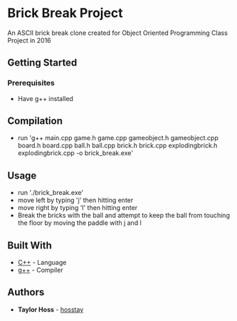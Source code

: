 # Brick Break Project

An ASCII brick break clone created for Object Oriented Programming Class Project in 2016

## Getting Started

### Prerequisites

* Have g++ installed

## Compilation

* run 'g++ main.cpp game.h game.cpp gameobject.h gameobject.cpp board.h board.cpp ball.h ball.cpp brick.h brick.cpp explodingbrick.h explodingbrick.cpp -o brick_break.exe'

## Usage

* run './brick_break.exe'
* move left by typing 'j' then hitting enter
* move right by typing 'l' then hitting enter
* Break the bricks with the ball and attempt to keep the ball from touching the floor by moving the paddle with j and l

## Built With

* [C++](https://www.cplusplus.com/) - Language
* [g++](https://man7.org/linux/man-pages/man1/g++.1.html) - Compiler

## Authors

* **Taylor Hoss** - [hosstay](https://github.com/hosstay)